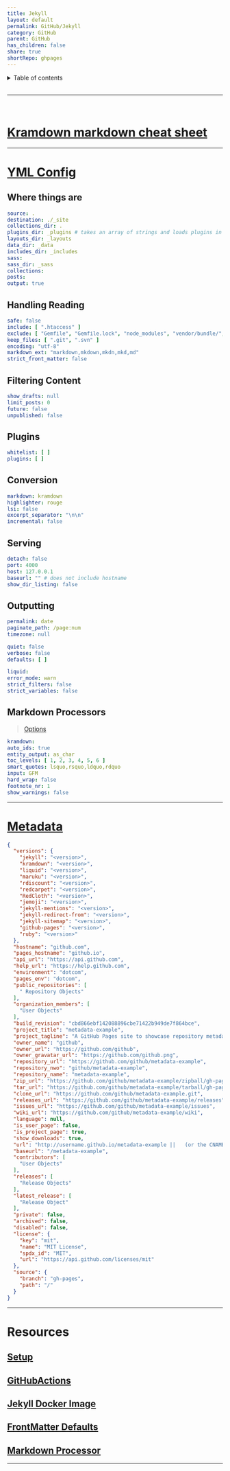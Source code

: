 ```yaml
---
title: Jekyll
layout: default
permalink: GitHub/Jekyll
category: GitHub
parent: GitHub
has_children: false
share: true
shortRepo: ghpages          
---
```



<details markdown="block">                
<summary>                
Table of contents                
</summary>                
{: .text-delta }                
1. TOC                
{:toc}                
</details>                

<br/>                

***                

<br/>             

# [Kramdown markdown cheat sheet](https://aoterodelaroza.github.io/devnotes/kramdown-cheatsheet/)

    
---

# [YML Config](https://jekyllrb.com/docs/configuration/default/)

## Where things are

```yaml              
source: .
destination: ./_site
collections_dir: .
plugins_dir: _plugins # takes an array of strings and loads plugins in that order              
layouts_dir: _layouts
data_dir: _data
includes_dir: _includes
sass:
sass_dir: _sass
collections:
posts:
output: true              
```              

## Handling Reading

```yaml              
safe: false
include: [ ".htaccess" ]
exclude: [ "Gemfile", "Gemfile.lock", "node_modules", "vendor/bundle/", "vendor/cache/", "vendor/gems/", "vendor/ruby/" ]
keep_files: [ ".git", ".svn" ]
encoding: "utf-8"
markdown_ext: "markdown,mkdown,mkdn,mkd,md"
strict_front_matter: false              
```              

## Filtering Content

```yaml              
show_drafts: null
limit_posts: 0
future: false
unpublished: false              
```              

## Plugins

```yaml              
whitelist: [ ]
plugins: [ ]              
```              

## Conversion

```yaml              
markdown: kramdown
highlighter: rouge
lsi: false
excerpt_separator: "\n\n"
incremental: false              
```              

## Serving

```yaml              
detach: false
port: 4000
host: 127.0.0.1
baseurl: "" # does not include hostname              
show_dir_listing: false              
```              

## Outputting

```yaml              
permalink: date
paginate_path: /page:num
timezone: null

quiet: false
verbose: false
defaults: [ ]

liquid:
error_mode: warn
strict_filters: false
strict_variables: false              
```              

## Markdown Processors

> [Options](https://kramdown.gettalong.org/options.html)

```yaml              
kramdown:
auto_ids: true
entity_output: as_char
toc_levels: [ 1, 2, 3, 4, 5, 6 ]
smart_quotes: lsquo,rsquo,ldquo,rdquo
input: GFM
hard_wrap: false
footnote_nr: 1
show_warnings: false              
```              

              
--- 

# [Metadata](https://jekyll.github.io/github-metadata/site.github/)

```json              
{
  "versions": {
    "jekyll": "<version>",
    "kramdown": "<version>",
    "liquid": "<version>",
    "maruku": "<version>",
    "rdiscount": "<version>",
    "redcarpet": "<version>",
    "RedCloth": "<version>",
    "jemoji": "<version>",
    "jekyll-mentions": "<version>",
    "jekyll-redirect-from": "<version>",
    "jekyll-sitemap": "<version>",
    "github-pages": "<version>",
    "ruby": "<version>"
  },
  "hostname": "github.com",
  "pages_hostname": "github.io",
  "api_url": "https://api.github.com",
  "help_url": "https://help.github.com",
  "environment": "dotcom",
  "pages_env": "dotcom",
  "public_repositories": [
    " Repository Objects"
  ],
  "organization_members": [
    "User Objects"
  ],
  "build_revision": "cbd866ebf142088896cbe71422b949de7f864bce",
  "project_title": "metadata-example",
  "project_tagline": "A GitHub Pages site to showcase repository metadata",
  "owner_name": "github",
  "owner_url": "https://github.com/github",
  "owner_gravatar_url": "https://github.com/github.png",
  "repository_url": "https://github.com/github/metadata-example",
  "repository_nwo": "github/metadata-example",
  "repository_name": "metadata-example",
  "zip_url": "https://github.com/github/metadata-example/zipball/gh-pages",
  "tar_url": "https://github.com/github/metadata-example/tarball/gh-pages",
  "clone_url": "https://github.com/github/metadata-example.git",
  "releases_url": "https://github.com/github/metadata-example/releases",
  "issues_url": "https://github.com/github/metadata-example/issues",
  "wiki_url": "https://github.com/github/metadata-example/wiki",
  "language": null,
  "is_user_page": false,
  "is_project_page": true,
  "show_downloads": true,
  "url": "http://username.github.io/metadata-example ||   (or the CNAME)",
  "baseurl": "/metadata-example",
  "contributors": [
    "User Objects"
  ],
  "releases": [
    "Release Objects"
  ],
  "latest_release": [
    "Release Object"
  ],
  "private": false,
  "archived": false,
  "disabled": false,
  "license": {
    "key": "mit",
    "name": "MIT License",
    "spdx_id": "MIT",
    "url": "https://api.github.com/licenses/mit"
  },
  "source": {
    "branch": "gh-pages",
    "path": "/"
  }
}              
```              

              
--- 

# Resources

## [Setup](https://docs.github.com/en/pages/setting-up-a-github-pages-site-with-jekyll/about-github-pages-and-jekyll)

## [GitHubActions](https://jekyllrb.com/docs/continuous-integration/github-actions/)

## [Jekyll Docker Image](https://github.com/envygeeks/jekyll-docker/blob/master/README.md)

## [FrontMatter Defaults](https://jekyllrb.com/docs/configuration/front-matter-defaults/)

## [Markdown Processor](https://jekyllrb.com/docs/configuration/markdown/)

              
---